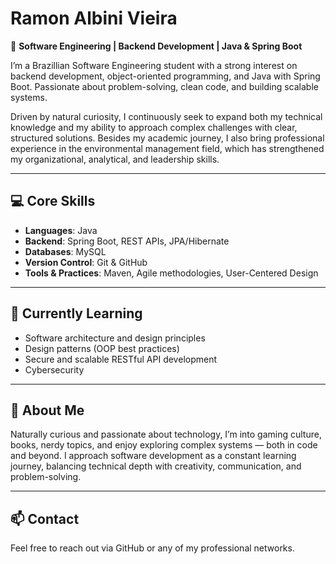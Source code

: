 # Ramon Albini Vieira

🎯 **Software Engineering | Backend Development | Java & Spring Boot**

I’m a Brazillian Software Engineering student with a strong interest on backend development, object-oriented programming, and Java with Spring Boot. Passionate about problem-solving, clean code, and building scalable systems.

Driven by natural curiosity, I continuously seek to expand both my technical knowledge and my ability to approach complex challenges with clear, structured solutions. Besides my academic journey, I also bring professional experience in the environmental management field, which has strengthened my organizational, analytical, and leadership skills.

---

## 💻 Core Skills

- **Languages**: Java
- **Backend**: Spring Boot, REST APIs, JPA/Hibernate
- **Databases**: MySQL
- **Version Control**: Git & GitHub
- **Tools & Practices**: Maven, Agile methodologies, User-Centered Design

---

## 🌱 Currently Learning

- Software architecture and design principles
- Design patterns (OOP best practices)
- Secure and scalable RESTful API development
- Cybersecurity

---

## 🧭 About Me

Naturally curious and passionate about technology, I’m into gaming culture, books, nerdy topics, and enjoy exploring complex systems — both in code and beyond. I approach software development as a constant learning journey, balancing technical depth with creativity, communication, and problem-solving.

---

## 📫 Contact

Feel free to reach out via GitHub or any of my professional networks.
